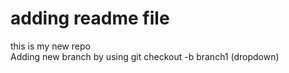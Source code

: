 # adding readme file 
this is my new repo
<br>
Adding new branch by using git checkout -b branch1 (dropdown)